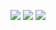 <p>
  <img src="https://github-readme-stats.vercel.app/api?username=Pozitrone&show_icons=true&theme=dark&hide=prs">
  <img src="https://github-readme-stats.vercel.app/api/top-langs/?username=Pozitrone&include_all_commits=true&count_private=true&theme=dark&layout=compact">
  <img src="https://github-readme-stats.vercel.app/api/wakatime?username=TheAshenWolf&theme=dark">
</p>
<!--
**Pozitrone/Pozitrone** is a ✨ _special_ ✨ repository because its `README.md` (this file) appears on your GitHub profile.

Here are some ideas to get you started:

- 🔭 I’m currently working on ...
- 🌱 I’m currently learning ...
- 👯 I’m looking to collaborate on ...
- 🤔 I’m looking for help with ...
- 💬 Ask me about ...
- 📫 How to reach me: ...
- 😄 Pronouns: ...
- ⚡ Fun fact: ...
-->
